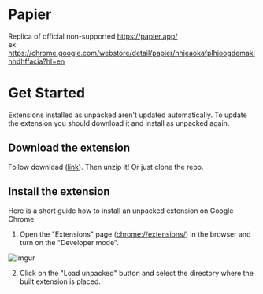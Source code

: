 # Papier 
Replica of official non-supported https://papier.app/  
ex: https://chrome.google.com/webstore/detail/papier/hhjeaokafplhjoogdemakihhdhffacia?hl=en 

# Get Started

Extensions installed as unpacked aren't updated automatically. To update the extension you should download it and install as unpacked again.

## Download the extension

Follow download ([link](https://github.com/pashkatrick/Papier/archive/main.zip)). Then unzip it! Or just clone the repo.

## Install the extension

Here is a short guide how to install an unpacked extension on Google Chrome.

1. Open the "Extensions" page ([chrome://extensions/](chrome://extensions/)) in the browser and turn on the "Developer mode".

![Imgur](https://i.imgur.com/xdchdQa.png)

2. Click on the "Load unpacked" button and select the directory where the built extension is placed.

[get-builds]: https://github.com/web-scrobbler/web-scrobbler/wiki/How-to-get-builds

